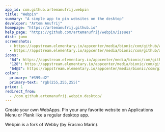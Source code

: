 ```yaml
---
app_id: com.github.artemanufrij.webpin
title: "Webpin"
summary: "A simple app to pin websites on the desktop"
developer: "Artem Anufrij"
homepage: "https://artemanufrij.github.io"
help_page: "https://github.com/artemanufrij/webpin/issues"
dist: juno
screenshots:
  - https://appstream.elementary.io/appcenter/media/bionic/com/github/artemanufrij.webpin/AD1CD29709EC30F4FBCF4FCBC10D139E/screenshots/image-1_orig.png
  - https://appstream.elementary.io/appcenter/media/bionic/com/github/artemanufrij.webpin/AD1CD29709EC30F4FBCF4FCBC10D139E/screenshots/image-2_orig.png
icons:
  "64": https://appstream.elementary.io/appcenter/media/bionic/com/github/artemanufrij.webpin/AD1CD29709EC30F4FBCF4FCBC10D139E/icons/64x64/com.github.artemanufrij.webpin_com.github.artemanufrij.webpin.png
  "128": https://appstream.elementary.io/appcenter/media/bionic/com/github/artemanufrij.webpin/AD1CD29709EC30F4FBCF4FCBC10D139E/icons/128x128/com.github.artemanufrij.webpin_com.github.artemanufrij.webpin.png
  "64@2": https://appstream.elementary.io/appcenter/media/bionic/com/github/artemanufrij.webpin/AD1CD29709EC30F4FBCF4FCBC10D139E/icons/64x64@2/com.github.artemanufrij.webpin_com.github.artemanufrij.webpin.png
color:
  primary: "#399cd2"
  primary-text: "rgb(255,255,255)"
price: 1
redirect_from:
  - /com.github.artemanufrij.webpin.desktop/
---
```


<p>Create your own WebApps. Pin your any favorite website on Applications Menu or Plank like a regular desktop app.</p>
<p>Webpin is a fork of Webby (by Erasmo Marín).</p>